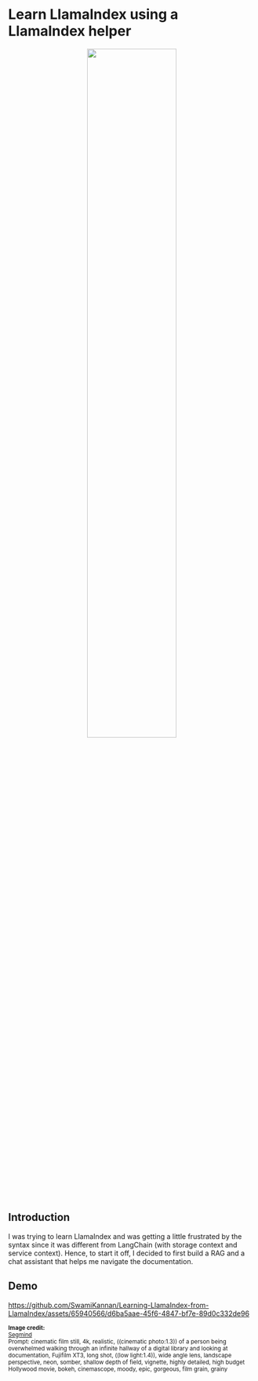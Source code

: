 # Learn LlamaIndex using a LlamaIndex helper
<p align="center">
  <img src = "https://github.com/SwamiKannan/Learning-LlamaIndex-from-LlamaIndex/blob/main/images/image%203.jpg", width = 60%>
</p>

## Introduction

I was trying to learn LlamaIndex and was getting a little frustrated by the syntax since it was different from LangChain (with storage context and service context). Hence, to start it off, I decided to first build a RAG and a chat assistant that helps me navigate the documentation.

## Demo
<p align = "center">
  
https://github.com/SwamiKannan/Learning-LlamaIndex-from-LlamaIndex/assets/65940566/d6ba5aae-45f6-4847-bf7e-89d0c332de96

</p>

<sub>
<b>Image credit:</b> <br/> <a href="https://www.segmind.com/models/sdxl1.0-txt2img"> Segmind </a><br>
Prompt: cinematic film still, 4k, realistic, ((cinematic photo:1.3)) of a person being overwhelmed walking through an infinite hallway of a digital library and looking at documentation, Fujifilm XT3, long shot, ((low light:1.4)), wide angle lens, landscape perspective, neon, somber, shallow depth of field, vignette, highly detailed, high budget Hollywood movie, bokeh, cinemascope, moody, epic, gorgeous, film grain, grainy
